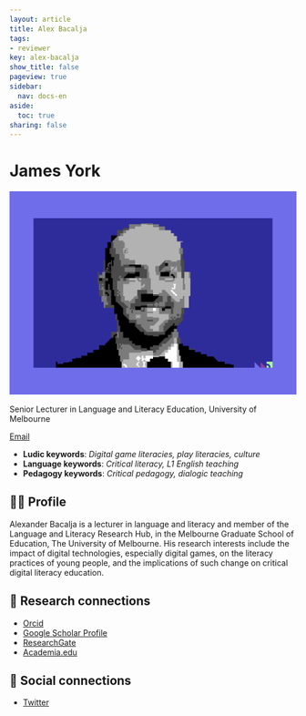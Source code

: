 ```yaml
---
layout: article
title: Alex Bacalja
tags:
- reviewer
key: alex-bacalja
show_title: false
pageview: true
sidebar:
  nav: docs-en
aside:
  toc: true
sharing: false
---
```


# James York

<div class="card">
  <div class="card__image">
    <img class="image" src="/assets/images/alex-bacalja-llp-flat.png"/>
  </div>
</div>

Senior Lecturer in Language and Literacy Education, University of Melbourne


[Email](mailto:alex.bacalja@unimelb.edu.au)

- **Ludic keywords**: *Digital game literacies,  play literacies, culture*
- **Language keywords**: *Critical literacy, L1 English teaching*
- **Pedagogy keywords**: *Critical pedagogy, dialogic teaching*

<!--more-->

## 👨‍🏫 Profile

Alexander Bacalja is a lecturer in language and literacy and member of the Language and Literacy Research Hub, in the Melbourne Graduate School of Education, The University of Melbourne. His research interests include the impact of digital technologies, especially digital games, on the literacy practices of young people, and the implications of such change on critical digital literacy education.

## 🧪 Research connections

- [Orcid](https://orcid.org/0000-0002-2440-1488)
- [Google Scholar Profile](https://scholar.google.com.au/citations?user=cWeWCbYAAAAJ&hl=en)
- [ResearchGate](https://www.researchgate.net/profile/Alex-Bacalja)
- [Academia.edu](https://unimelb.academia.edu/AlexanderBacalja)

## 💬 Social connections

- [Twitter](https://twitter.com/alexbacalja)